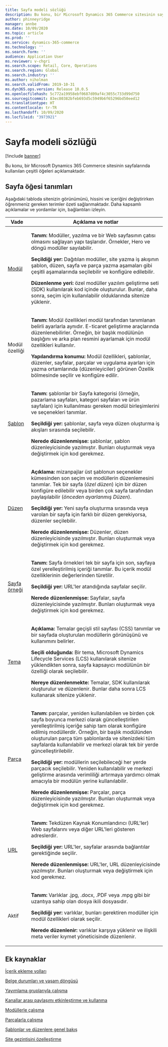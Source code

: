 ```yaml
---
title: Sayfa modeli sözlüğü
description: Bu konu, bir Microsoft Dynamics 365 Commerce sitesinin sayfalarında kullanılan çeşitli öğeleri açıklamaktadır.
author: phinneyridge
manager: annbe
ms.date: 10/09/2020
ms.topic: article
ms.prod: ''
ms.service: dynamics-365-commerce
ms.technology: ''
ms.search.form: ''
audience: Application User
ms.reviewer: v-chgri
ms.search.scope: Retail, Core, Operations
ms.search.region: Global
ms.search.industry: ''
ms.author: niholman
ms.search.validFrom: 2019-10-31
ms.dyn365.ops.version: Release 10.0.5
ms.openlocfilehash: 5c772a19958ebf0687d09af4c3055c733d99d750
ms.sourcegitcommit: 83ec80382bfeb693d5c5949b6f65296bd50eed12
ms.translationtype: HT
ms.contentlocale: tr-TR
ms.lasthandoff: 10/09/2020
ms.locfileid: "3973921"
---
```

# <a name="page-model-glossary"></a>Sayfa modeli sözlüğü


[!include [banner](includes/banner.md)]

Bu konu, bir Microsoft Dynamics 365 Commerce sitesinin sayfalarında kullanılan çeşitli öğeleri açıklamaktadır.

## <a name="page-element-definitions"></a>Sayfa öğesi tanımları

Aşağıdaki tabloda sitenizin görünümünü, hissini ve içeriğini değiştirirken öğrenmeniz gereken terimler özeti sağlanmaktadır. Daha kapsamlı açıklamalar ve yordamlar için, bağlantıları izleyin.

| Vade | Açıklama ve notlar |
|------|-----------------------|
| [Modül](work-with-modules.md) | <p>**Tanım:** Modüller, yazılma ve bir Web sayfasının çatısı olmasını sağlayan yapı taşlarıdır. Örnekler, Hero ve döngü modüller sayılabilir.</p><p>**Seçildiği yer:** Dağıtılan modüller, site yazma iş akışının şablon, düzen, sayfa ve parça yazma aşamaları gibi çeşitli aşamalarında seçilebilir ve konfigüre edilebilir.</p><p>**Düzenlenme yeri:** özel modüller yazılım geliştirme seti (SDK) kullanılarak kod içinde oluşturulur. Bunlar, daha sonra, seçim için kullanılabilir olduklarında sitenize yüklenir.</p> |
| Modül özelliği | <p>**Tanım:** Modül özellikleri modül tarafından tanımlanan belirli ayarlarla aynıdır. E-ticaret geliştirme araçlarında düzenlenebilirler. Örneğin, bir başlık modülünün başlığını ve arka plan resmini ayarlamak için modül özellikleri kullanılır.</p><p>**Yapılandırma konumu:** Modül özellikleri, şablonlar, düzenler, sayfalar, parçalar ve uygulama ayarları için yazma ortamlarında (düzenleyiciler) görünen Özellik bölmesinde seçilir ve konfigüre edilir.</p> |
| [Şablon](templates-layouts-overview.md) | <p>**Tanım:** şablonlar bir Sayfa kategorisi (örneğin, pazarlama sayfaları, kategori sayfaları ve ürün sayfaları) için kullanılması gereken modül birleşimlerini ve seçenekleri tanımlar.</p><p>**Seçildiği yer:** şablonlar, sayfa veya düzen oluşturma iş akışları sırasında seçilebilir.</p><p>**Nerede düzenlenmişse:** şablonlar, şablon düzenleyicisinde yazılmıştır. Bunları oluşturmak veya değiştirmek için kod gerekmez.</p> |
| [Düzen](templates-layouts-overview.md) | <p>**Açıklama:** mizanpajlar üst şablonun seçenekler kümesinden son seçim ve modüllerin düzenlemesini tanımlar. Tek bir sayfa (*özel düzen*) için bir düzen konfigüre edilebilir veya birden çok sayfa tarafından paylaşılabilir (*önceden ayarlanmış Düzen*).</p><p>**Seçildiği yer:** Yeni sayfa oluşturma sırasında veya varolan bir sayfa için farklı bir düzen gerekiyorsa, düzenler seçilebilir.</p><p>**Nerede düzenlenmişse:** Düzenler, düzen düzenleyicisinde yazılmıştır. Bunları oluşturmak veya değiştirmek için kod gerekmez.</p> |
| [Sayfa örneği](modify-existing-page.md) | <p>**Tanım:** Sayfa örnekleri tek bir sayfa için son, sayfaya özel yerelleştirilmiş içeriği tanımlar. Bu içerik modül özelliklerinin değerlerinden türetilir.</p><p>**Seçildiği yer:** URL'ler atandığında sayfalar seçilir.</p><p>**Nerede düzenlenmişse:** Sayfalar, sayfa düzenleyicisinde yazılmıştır. Bunları oluşturmak veya değiştirmek için kod gerekmez.</p> |
| [Tema](select-site-theme.md) | <p>**Açıklama:** Temalar geçişli stil sayfası (CSS) tanımlar ve bir sayfada oluşturulan modüllerin görünüşünü ve kullanımını belirler.</p><p>**Seçili olduğunda:** Bir tema, Microsoft Dynamics Lifecycle Services (LCS) kullanılarak sitenize yüklendikten sonra, sayfa kapsayıcı modülünün bir özelliği olarak seçilebilir.</p><p>**Nereye düzenlenmekte:** Temalar, SDK kullanılarak oluşturulur ve düzenlenir. Bunlar daha sonra LCS kullanarak sitenize yüklenir.</p> |
| [Parça](work-with-fragments.md) | <p>**Tanım:** parçalar, yeniden kullanılabilen ve birden çok sayfa boyunca merkezi olarak güncelleştirilen yerelleştirilmiş içeriğe sahip tam olarak konfigüre edilmiş modüllerdir. Örneğin, bir başlık modülünden oluşturulan parça tüm şablonlarda ve sitenizdeki tüm sayfalarda kullanılabilir ve merkezi olarak tek bir yerde güncelleştirilebilir.</p><p>**Seçildiği yer:** modüllerin seçilebileceği her yerde parçacık seçilebilir. Yeniden kullanılabilir ve merkezi geliştirme arasında verimliliği artırmaya yardımcı olmak amacıyla bir modülün yerine kullanılabilir.</p><p>**Nerede düzenlenmişse:** Parçalar, parça düzenleyicisinde yazılmıştır. Bunları oluşturmak veya değiştirmek için kod gerekmez.</p> |
| [URL](create-page-URL.md) | <p>**Tanım:** Tekdüzen Kaynak Konumlandırıcı (URL'ler) Web sayfalarını veya diğer URL'leri gösteren adreslerdir.</p><p>**Seçildiği yer:** URL'ler, sayfalar arasında bağlantılar gerektiğinde seçilir.</p><p>**Nerede düzenlenmişse:** URL'ler, URL düzenleyicisinde yazılmıştır. Bunları oluşturmak veya değiştirmek için kod gerekmez.</p> |
| Aktif | <p>**Tanım:** Varlıklar .jpg, .docx, .PDF veya .mpg gibi bir uzantıya sahip olan dosya ikili dosyasıdır.</p><p>**Seçildiği yer:** varlıklar, bunları gerektiren modüller için modül özellikleri olarak seçilir.</p><p>**Nerede düzenlenir:** varlıklar karşıya yüklenir ve ilişkili meta veriler kıymet yöneticisinde düzenlenir.</p> |

## <a name="additional-resources"></a>Ek kaynaklar

[İçerik ekleme yolları](add-manage-content.md)

[Belge durumları ve yaşam döngüsü](document-states-overview.md)

[Yayımlama gruplarıyla çalışma](publish-groups.md)

[Kanallar arası paylaşımı etkinleştirme ve kullanma](cross-channel-sharing.md)

[Modüllerle çalışma](work-with-modules.md)

[Parçalarla çalışma](work-with-fragments.md)

[Şablonlar ve düzenlere genel bakış](templates-layouts-overview.md)

[Site gezintisini özelleştirme](customize-site-navigation.md)
